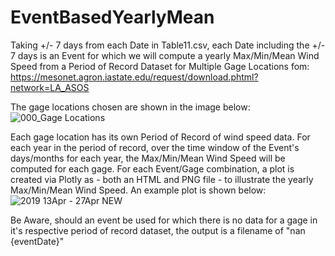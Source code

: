 # EventBasedYearlyMean
Taking +/- 7 days from each Date in Table11.csv, each Date including the +/- 7 days is an Event for which we will compute a yearly Max/Min/Mean Wind Speed from a Period of Record Dataset for Multiple Gage Locations fom: https://mesonet.agron.iastate.edu/request/download.phtml?network=LA_ASOS

The gage locations chosen are shown in the image below:
![000_Gage Locations](https://user-images.githubusercontent.com/64209352/175986723-a8c6ef23-91d3-453d-be45-7b0df69e65a2.png)

Each gage location has its own Period of Record of wind speed data. For each year in the period of record, over the time window of the Event's days/months for each year, the Max/Min/Mean Wind Speed will be computed for each gage. For each Event/Gage combination, a plot is created via Plotly as - both an HTML and PNG file - to illustrate the yearly Max/Min/Mean Wind Speed. An example plot is shown below: 
![2019 13Apr - 27Apr NEW](https://user-images.githubusercontent.com/64209352/175987589-2b660e67-133d-4579-b4a7-06b0bb1bcf68.png)

Be Aware, should an event be used for which there is no data for a gage in it's respective period of record dataset, the output is a filename of "nan {eventDate}"
